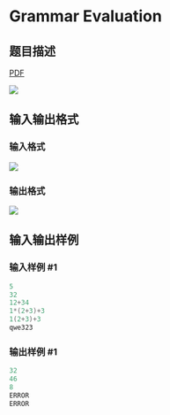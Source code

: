# Grammar Evaluation

## 题目描述

[problemUrl]: https://uva.onlinejudge.org/index.php?option=com_onlinejudge&Itemid=8&category=8&page=show_problem&problem=563

[PDF](https://uva.onlinejudge.org/external/6/p622.pdf)

![](https://cdn.luogu.com.cn/upload/vjudge_pic/UVA622/585c05b8d07cec6f70df494a15b53ba79c22589b.png)

## 输入输出格式

### 输入格式

![](https://cdn.luogu.com.cn/upload/vjudge_pic/UVA622/9b198ca7b66508d1a316a7675c8928d51c690e66.png)

### 输出格式

![](https://cdn.luogu.com.cn/upload/vjudge_pic/UVA622/e598dab516db27fc8b53ee4ad21c8db091f2d66b.png)

## 输入输出样例

### 输入样例 #1

```cpp
5
32
12+34
1*(2+3)+3
1(2+3)+3
qwe323
```


### 输出样例 #1

```cpp
32
46
8
ERROR
ERROR
```



